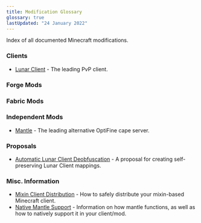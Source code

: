 ```yaml
---
title: Modification Glossary
glossary: true
lastUpdated: "24 January 2022"
---
```

Index of all documented Minecraft modifications.

### Clients
- [Lunar Client](./lunar-client) - The leading  PvP client.

### Forge Mods

### Fabric Mods

### Independent Mods
- [Mantle](./mantle) - The leading alternative OptiFine cape server.

### Proposals
- [Automatic Lunar Client Deobfuscation](proposals/automatic-lunar-deobf-revised) - A proposal for creating self-preserving Lunar Client mappings.

### Misc. Information
- [Mixin Client Distribution](./mixin/mixin-client-distribution) - How to safely distribute your mixin-based Minecraft client.
- [Native Mantle Support](./mantle#native-mantle-support) - Information on how mantle functions, as well as how to natively support it in your client/mod.
